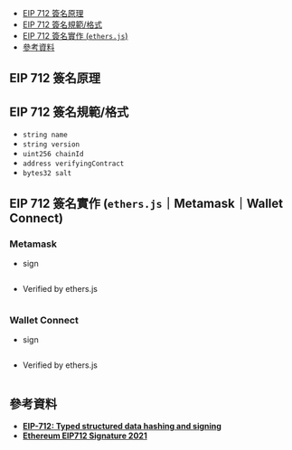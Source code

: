 - [EIP 712 簽名原理](#eip-712-簽名原理)
- [EIP 712 簽名規範/格式](#eip-712-簽名規範格式)
- [EIP 712 簽名實作 (`ethers.js`)](#eip-712-簽名實作-ethersjs)
- [參考資料](#參考資料)

## EIP 712 簽名原理


## EIP 712 簽名規範/格式
- `string name` 
- `string version` 
- `uint256 chainId` 
- `address verifyingContract` 
- `bytes32 salt` 

## EIP 712 簽名實作 (`ethers.js`｜Metamask｜Wallet Connect)

### Metamask

- sign

```jsx

```

- Verified by ethers.js

```jsx

```

### Wallet Connect

- sign

```jsx

```

- Verified by ethers.js

```jsx

```

## 參考資料

- **[EIP-712: Typed structured data hashing and signing](https://eips.ethereum.org/EIPS/eip-712#signatures-and-hashing-overview)**
- ****[Ethereum EIP712 Signature 2021](https://w3c-ccg.github.io/ethereum-eip712-signature-2021-spec/#bib-eip712)****
